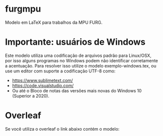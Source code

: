 # furgmpu
Modelo em LaTeX para trabalhos da MPU FURG.


# Importante: usuários de Windows
Este modelo utiliza uma codificação de arquivos padrão para Linux/OSX, por isso alguns programas no Windows podem não identificar corretamente a acentuação. Para resolver isso utilize o modelo exemplo-windows.tex, ou use um editor com suporte a codificação UTF-8 como: 
- https://www.sublimetext.com/
- https://code.visualstudio.com/
- Ou até o Bloco de notas das versões mais novas do Windows 10 (Superior a 2020).

# Overleaf
Se você utiliza o overleaf o link abaixo contém o modelo: 